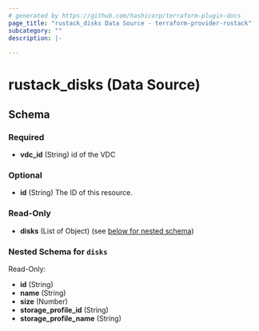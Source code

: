 ```yaml
---
# generated by https://github.com/hashicorp/terraform-plugin-docs
page_title: "rustack_disks Data Source - terraform-provider-rustack"
subcategory: ""
description: |-
  
---
```


# rustack_disks (Data Source)





<!-- schema generated by tfplugindocs -->
## Schema

### Required

- **vdc_id** (String) id of the VDC

### Optional

- **id** (String) The ID of this resource.

### Read-Only

- **disks** (List of Object) (see [below for nested schema](#nestedatt--disks))

<a id="nestedatt--disks"></a>
### Nested Schema for `disks`

Read-Only:

- **id** (String)
- **name** (String)
- **size** (Number)
- **storage_profile_id** (String)
- **storage_profile_name** (String)


